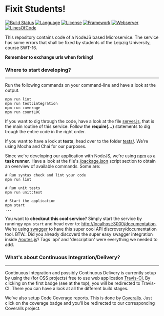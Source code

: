 # Fixit Students! #
[![Build Status](https://travis-ci.org/hunterxxx/fixit_students.svg?branch=master)](https://travis-ci.org/hunterxxx/fixit_students)
[![Language](https://img.shields.io/badge/Language-Javascript%20ECMA2015-lightgrey.svg)](https://developer.mozilla.org/en-US/docs/Web/JavaScript)
[![License](https://img.shields.io/badge/License-MPL%202.0-green.svg)](https://github.com/rmeissn/fixit_students/blob/master/LICENSE)
[![Framework](https://img.shields.io/badge/Framework-NodeJS%206.9-blue.svg)](https://nodejs.org/)
[![Webserver](https://img.shields.io/badge/Webserver-Hapi%2016-blue.svg)](http://hapijs.com/)
[![LinesOfCode](https://img.shields.io/badge/LOC-398-lightgrey.svg)](https://github.com/rmeissn/fixit_students/blob/master/package.json#L16)

This repository contains code of a NodeJS based Microservice. The service has some errors that shall be fixed by students of the Leipzig University, course SWT-16.

**Remember to exchange urls when forking!**

### Where to start developing? ###
---
Run the following commands on your command-line and have a look at the output.

```
npm run lint
npm run test:integration
npm run coverage
npm run countLOC
```

If you want to dig through the code, have a look at the file [server.js](https://github.com/rmeissn/fixit_students/blob/master/server.js), that is the main routine of this service. Follow the **require(...)** statements to dig trough the entire code in the right order.

If you want to have a look at **tests**, head over to the folder [tests/](https://github.com/rmeissn/fixit_students/tree/master/tests). We're using Mocha and Chai for our purposes.

Since we're developing our application with NodeJS, we're using [npm](https://docs.npmjs.com/) as a **task runner**. Have a look at the file's [/package.json](https://github.com/rmeissn/fixit_students/blob/master/package.json) script section to obtain an overview of available commands. Some are:

```
# Run syntax check and lint your code
npm run lint

# Run unit tests
npm run unit:test

# Start the application
npm start
...
```

You want to **checkout this cool service**? Simply start the service by runningy `npm start` and head over to: [http://localhost:3000/documentation](http://localhost:3000/documentation). We're using  [swagger](https://www.npmjs.com/package/hapi-swagger) to have this super cool API discrovery/documentation tool. BTW.: Did you already discoverd the super easy swagger integration inside [/routes.js](https://github.com/rmeissn/fixit_students/blob/master/routes.js)? Tags 'api' and 'description' were everything we needed to add.

### What's about Continuous Integration/Delivery? ###
---
Continuous Integration and possibly Continuous Delivery is currently setup by using the (for OSS projects) free to use web application [Travis-CI](https://travis-ci.org/). By clicking on the first badge (see at the top), you will be redirected to Travis-CI. There you can have a look at all the different build stages.

We've also setup Code Coverage reports. This is done by [Coveralls](https://coveralls.io). Just click on the coverage badge and you'll be redirected to our corresponding Coveralls project.
